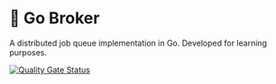 # 💸 Go Broker
A distributed job queue implementation in Go.
Developed for learning purposes.

[![Quality Gate Status](https://sonarcloud.io/api/project_badges/measure?project=gabriel-rp_go-broker&metric=alert_status)](https://sonarcloud.io/summary/new_code?id=gabriel-rp_go-broker)

